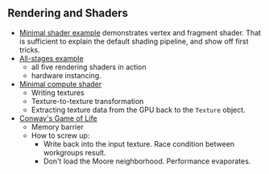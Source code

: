 Rendering and Shaders
---------------------

* [Minimal shader example](shaders/minimal/shader.py) demonstrates
  vertex and fragment shader. That is sufficient to explain the default
  shading pipeline, and show off first tricks.
* [All-stages example](shaders/all_stages/shader.py)
  * all five rendering shaders in action
  * hardware instancing.
* [Minimal compute shader](shaders/compute/main_basic_compute.py)
  * Writing textures
  * Texture-to-texture transformation
  * Extracting texture data from the GPU back to the `Texture` object.
* [Conway's Game of Life](shaders/compute/main_game_of_life.py)
  * Memory barrier
  * How to screw up:
    * Write back into the input texture. Race condition between
      workgroups result.
    * Don't load the Moore neighborhood. Performance evaporates.
